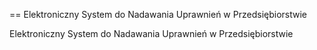 == Elektroniczny System do Nadawania Uprawnień w Przedsiębiorstwie

Elektroniczny System do Nadawania Uprawnień w Przedsiębiorstwie